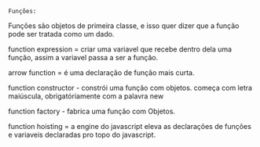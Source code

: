     Funções:
Funções são objetos de primeira classe, e isso quer dizer que a função pode ser tratada como um dado.

function expression = criar uma variavel que recebe dentro dela uma função, assim a variavel passa a ser a função.

arrow function = é uma declaração de função mais curta.

function constructor - constrói uma função com objetos. começa com letra maiúscula, obrigatóriamente com a palavra new

function factory - fabrica uma função com Objetos.

function hoisting = a engine do javascript eleva as declarações de funções e variaveis declaradas pro topo do javascript.
